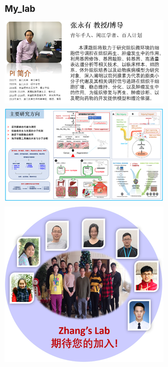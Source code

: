 # My_lab


![1559531633921](assets/1559531633921.png)



![1559532587000](assets/1559532587000.png)

![1559532645896](assets/1559532645896.png)